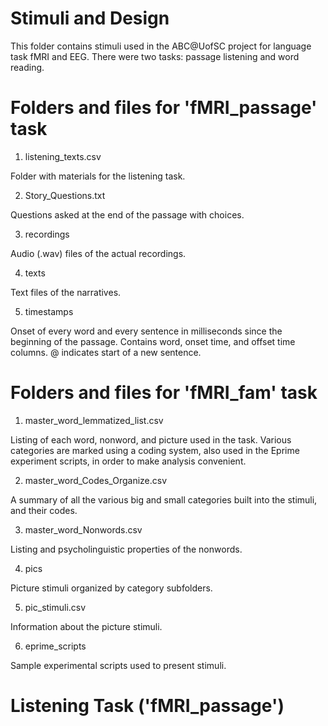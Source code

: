 # Stimuli and Design

This folder contains stimuli used in the ABC@UofSC project for language task fMRI and EEG. There were two tasks: passage listening and word reading.

# Folders and files for 'fMRI_passage' task

1. listening_texts.csv

Folder with materials for the listening task.

2. Story_Questions.txt

Questions asked at the end of the passage with choices.

3. recordings

Audio (.wav) files of the actual recordings.

4. texts

Text files of the narratives.

5. timestamps

Onset of every word and every sentence in milliseconds since the beginning of the passage. Contains word, onset time, and offset time columns. @ indicates start of a new sentence.

# Folders and files for 'fMRI_fam' task

1. master_word_lemmatized_list.csv

Listing of each word, nonword, and picture used in the task. Various categories are marked using a coding system, also used in the Eprime experiment scripts, in order to make analysis convenient.

2. master_word_Codes_Organize.csv

A summary of all the various big and small categories built into the stimuli, and their codes.

3. master_word_Nonwords.csv

Listing and psycholinguistic properties of the nonwords.

4. pics

Picture stimuli organized by category subfolders.

5. pic_stimuli.csv

Information about the picture stimuli.

6. eprime_scripts

Sample experimental scripts used to present stimuli.

# Listening Task ('fMRI_passage')


